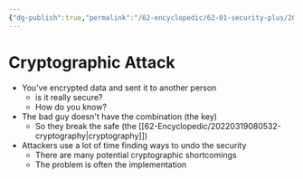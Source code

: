 ```yaml
---
{"dg-publish":true,"permalink":"/62-encyclopedic/62-01-security-plus/20220603095857-cryptographic-attack/","dgHomeLink":true,"dgPassFrontmatter":false}
---
```



# Cryptographic Attack

- You've encrypted data and sent it to another person 
	- is it really secure?
	- How do you know? 
- The bad guy doesn't have the combination (the key) 
	- So they break the safe (the [[62-Encyclopedic/20220319080532-cryptography|cryptography]])
- Attackers use a lot of time finding ways to undo the security 
	- There are many potential cryptographic shortcomings 
	- The problem is often the implementation 

